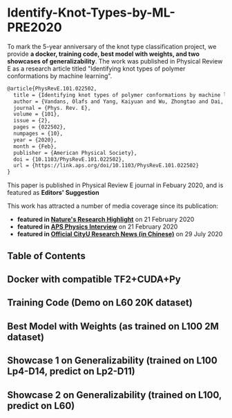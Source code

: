 # Identify-Knot-Types-by-ML-PRE2020

To mark the 5-year anniversary of the knot type classification project, we provide **a docker, training code, best model with weights, and two showcases of generalizability**.
The work was published in Physical Review E as a research article titled "Identifying knot types of polymer conformations by machine learning".
```latex
@article{PhysRevE.101.022502,
  title = {Identifying knot types of polymer conformations by machine learning},
  author = {Vandans, Olafs and Yang, Kaiyuan and Wu, Zhongtao and Dai, Liang},
  journal = {Phys. Rev. E},
  volume = {101},
  issue = {2},
  pages = {022502},
  numpages = {10},
  year = {2020},
  month = {Feb},
  publisher = {American Physical Society},
  doi = {10.1103/PhysRevE.101.022502},
  url = {https://link.aps.org/doi/10.1103/PhysRevE.101.022502}
}
```

This paper is published in Physical Review E journal in Febuary 2020, and is featured as **Editors' Suggestion**

This work has attracted a number of media coverage since its publication:
- **featured in [Nature's Research Highlight](https://www.nature.com/articles/d41586-020-00483-w)** on 21 February 2020
- **featured in [APS Physics Interview](https://physics.aps.org/articles/v13/s19)** on 21 February 2020
- **featured in [Official CityU Research News (in Chinese)](https://mp.weixin.qq.com/s/7Hqq0asBYxdASTVxNUdVLA)** on 29 July 2020

## Table of Contents

## Docker with compatible TF2+CUDA+Py

## Training Code (Demo on L60 20K dataset)

## Best Model with Weights (as trained on L100 2M dataset)

## Showcase 1 on Generalizability (trained on L100 Lp4-D14, predict on Lp2-D11)

## Showcase 2 on Generalizability (trained on L100, predict on L60)

